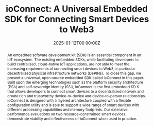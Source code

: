 ---
title: "ioConnect: A Universal Embedded SDK for Connecting Smart Devices to Web3"
authors:
- admin

date: "2025-01-12T00:00:00Z"
doi: "10.1109/ICCE63647.2025.10930055"

# Publication type.
# Legend: 0 = Uncategorized; 1 = Conference paper; 2 = Journal article;
# 3 = Preprint / Working Paper; 4 = Report; 5 = Book; 6 = Book section;
# 7 = Thesis; 8 = Patent
publication_types: ["1"]

# Publication name and optional abbreviated publication name.
publication: "*2025 IEEE International Conference on Consumer Electronics (ICCE)*"
publication_short: ""

abstract: An embedded software development kit (SDK) is an essential component in an IoT ecosystem. The existing embedded SDKs, while facilitating developers to build centralized, cloud-native IoT applications, are not able to meet the increasing requirements of connecting smart devices to Web3, in particular decentralized physical infrastructure networks (DePINs). To close this gap, we present a universal, open-source embedded SDK called ioConnect in this paper. Built upon the emerging technologies such as the platform security architecture (PSA) and self-sovereign identity (SSI), ioConnect is the first embedded SD K that allows developers to connect smart devices to a decentralized network and create rich and trustworthy device-to-device and device-to-person relationships. ioConnect is designed with a layered architecture coupled with a flexible configuration utility and is able to support a wide range of smart devices with different processing capabilities and memory footprints. Our extensive performance evaluations on two resource-constrained smart devices demonstrate viability and effectiveness of ioConnect when used in practice.
---